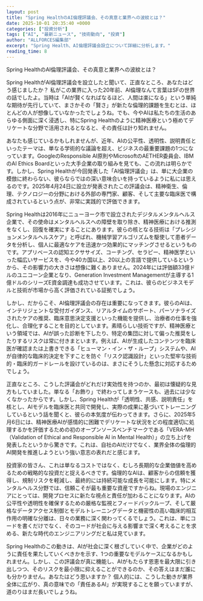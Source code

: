 ```yaml
---
layout: post
title: "Spring HealthのAI倫理評議会、その真意と業界への波紋とは？"
date: 2025-10-01 20:35:40 +0000
categories: ["投資分析"]
tags: ["AI", "最新ニュース", "技術動向", "投資"]
author: "ALLFORCES編集部"
excerpt: "Spring Health、AI倫理評議会設立について詳細に分析します。"
reading_time: 8
---
```


Spring HealthのAI倫理評議会、その真意と業界への波紋とは？

Spring HealthがAI倫理評議会を設立したと聞いて、正直なところ、あなたはどう感じましたか？ 私がこの業界に入った20年前、AI倫理なんて言葉はSFの世界の話でしたよ。当時は「AIが賢くなればなるほど、人間は楽になる」という単純な期待が先行していて、まさかその「賢さ」が新たな倫理的課題を生むとは、ほとんどの人が想像していなかったでしょうね。でも、今やAIは私たちの生活のあらゆる側面に深く浸透し、特にSpring Healthのように精神医療という極めてデリケートな分野で活用されるとなると、その責任は計り知れません。

あなたも感じているかもしれませんが、近年、AIの公平性、透明性、説明責任といったテーマは、単なる学術的な議論を超え、ビジネスの最重要課題の1つになっています。GoogleのResponsible AI原則やMicrosoftのAETHER委員会、IBMのAI Ethics Boardといった大手企業の取り組みを見ても、この流れは明らかです。しかし、Spring Healthが今回発表した「AI倫理評議会」は、単に大企業の模倣に終わらない、彼らならではの深い意味合いを持っているように私には思えるのです。2025年4月24日に設立が発表されたこの評議会は、精神衛生、倫理、テクノロジーの分野における外部の専門家、顧客、そして主要な臨床医で構成されているという点が、非常に実践的で評価できます。

Spring Healthは2016年にニューヨーク市で設立されたデジタルメンタルヘルス企業で、その使命はメンタルヘルスへの障壁を取り除き、精神医療における推測をなくし、回復を確実にすることにあります。彼らの核となる技術は「プレシジョンメンタルヘルスケア」と呼ばれ、機械学習アルゴリズムを駆使して患者データを分析し、個人に最適なケアを迅速かつ効果的にマッチングさせるというものです。アプリベースの認知エクササイズ、コーチング、セラピー、精神医学といった幅広いサービスを、今や40カ国以上、20以上の言語で提供しているというから、その影響力の大きさは想像に難くありません。2024年には評価額33億ドルのユニコーン企業となり、Generation Investment Managementが主導する1億ドルのシリーズE資金調達も成功させています。これは、彼らのビジネスモデルと技術が市場から高く評価されている証拠でしょう。

しかし、だからこそ、AI倫理評議会の存在は重要になってきます。彼らのAIは、インテリジェントな受付ガイダンス、リアルタイムのサポート、パーソナライズされたケアの推奨、臨床意思決定支援といった機能を提供し、治療者の仕事を強化し、合理化することを目的としています。素晴らしい技術ですが、精神医療という領域では、AIが誤った診断を下したり、特定の集団に対して偏った推奨をしたりするリスクは常に付きまといます。例えば、AIが生成したコンテンツを臨床医が確認または上書きできる「ヒューマン・イン・ザ・ループ」システムや、AIが自律的な臨床的決定を下すことを防ぐ「リスク認識設計」といった堅牢な技術的・臨床的ガードレールを設けているのは、まさにそうした懸念に対応するためでしょう。

正直なところ、こうした評議会がどれだけ実効性を持つのか、最初は懐疑的な見方もしていました。単なる「お飾り」で終わってしまうケースも、過去には少なくなかったからです。しかし、Spring Healthが「透明性、共感、説明責任」を核とし、AIモデルを臨床医と共同で開発し、実際の成果に基づいてトレーニングしているという話を聞くと、彼らの本気度が伝わってきます。さらに、2025年5月6日には、精神医療AIが感情的に困難でデリケートな状況をどの程度適切に処理するかを評価するための初のオープンソースベンチマークである「VERA-MH（Validation of Ethical and Responsible AI in Mental Health）」の立ち上げを発表したというから驚きです。これは、自社のAIだけでなく、業界全体の倫理的AI開発を推進しようという強い意志の表れだと感じます。

投資家の皆さん、これは単なるコストではなく、むしろ長期的な企業価値を高めるための戦略的な投資だと捉えるべきです。倫理的なAIは、顧客からの信頼を獲得し、規制リスクを軽減し、最終的には持続可能な成長を可能にします。特にメンタルヘルス分野では、信頼こそが最も重要な資産ですからね。現場のエンジニアにとっては、開発プロセスに新たな視点と責任が加わることになります。AIの公平性や透明性を確保するための厳格な監視とフィードバックループ、そして厳格なデータアクセス制御とモデルトレーニングデータと機密性の高い臨床的相互作用の明確な分離は、日々の業務に深く関わってくるでしょう。これは、単にコードを書くだけでなく、そのコードが社会に与える影響まで深く考えることを求める、新たな時代のエンジニアリングだと私は見ています。

Spring Healthのこの動きは、AIが社会に深く根ざしていく中で、企業がどのように責任を果たしていくべきかを示す、1つの重要なモデルケースになるかもしれません。しかし、この評議会が真に機能し、AIがもたらす恩恵を最大限に引き出しつつ、そのリスクを最小限に抑えることができるのか、その答えはまだ誰にも分かりません。あなたはどう思いますか？ 個人的には、こうした動きが業界全体に広がり、真の意味での「責任あるAI」が実現することを願っていますが、道のりはまだ長いでしょうね。

